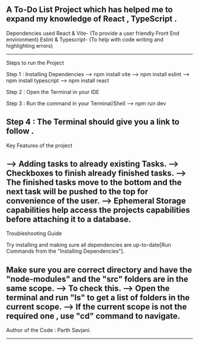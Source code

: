 A To-Do List Project which has helped me to expand my knowledge of React , TypeScript .
---------------------------------------------------------------------------------------

Dependencies used 
React & Vite- (To provide a user friendly Front End environment)
Eslint & Typescript- (To help with code writing and highlighting errors)

------------------------------------------------------------------------------------------
Steps to run the Project

Step 1 : Installing Dependencies
--> npm install vite
--> npm install eslint
--> npm install typescript
--> npm install react

Step 2 : Open the Terminal in your IDE 

Step 3 : Run the command in your Terminal/Shell
--> npm run dev

Step 4 : The Terminal should give you a link to follow .
--------------------------------------------------------------------------------------------
Key Features of the project

--> Adding tasks to already existing Tasks.
--> Checkboxes to finish already finished tasks.
--> The finished tasks move to the bottom and the next task will be pushed to the top for convenience of the user.
--> Ephemeral Storage capabilities help access the projects capabilities before attaching it to a database.
--------------------------------------------------------------------------------------------
Troubleshooting Guide

Try installing and making sure all dependencies are up-to-date[Run Commands from the "Installing Dependencies"].

Make sure you are correct directory and have the "node-modules" and the "src" folders are in the same scope.
--> To check this.
--> Open the terminal and run "ls" to get a list of folders in the current scope.
--> If the current scope is not the required one , use "cd" command to navigate.
--------------------------------------------------------------------------------------------

Author of the Code : Parth Savjani.

--------------------------------------------------------------------------------------------
